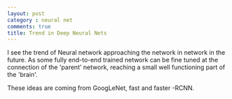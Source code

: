 ```yaml
---
layout: post
category : neural net
comments: true
title: Trend in Deep Neural Nets
---
```

I see the trend of Neural network approaching the network in network in the future. As some fully end-to-end trained network can be fine tuned at the connection of the 'parent' network, reaching a small well functioning part of the 'brain'.

These ideas are coming from GoogLeNet, fast and faster -RCNN.